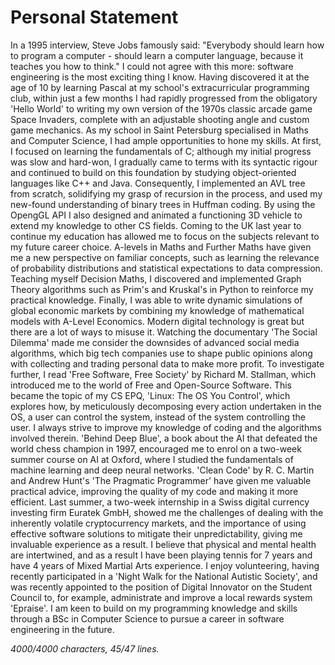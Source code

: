 # Personal Statement
In a 1995 interview, Steve Jobs famously said: "Everybody should learn how to program a computer - should learn a computer language, because it teaches you how to think." I could not agree with this more: software engineering is the most exciting thing I know. Having discovered it at the age of 10 by learning Pascal at my school's extracurricular programming club, within just a few months I had rapidly progressed from the obligatory 'Hello World' to writing my own version of the 1970s classic arcade game Space Invaders, complete with an adjustable shooting angle and custom game mechanics. As my school in Saint Petersburg specialised in Maths and Computer Science, I had ample opportunities to hone my skills. At first, I focused on learning the fundamentals of C; although my initial progress was slow and hard-won, I gradually came to terms with its syntactic rigour and continued to build on this foundation by studying object-oriented languages like C++ and Java. Consequently, I implemented an AVL tree from scratch, solidifying my grasp of recursion in the process, and used my new-found understanding of binary trees in Huffman coding. By using the OpengGL API I also designed and animated a functioning 3D vehicle to extend my knowledge to other CS fields. Coming to the UK last year to continue my education has allowed me to focus on the subjects relevant to my future career choice. A-levels in Maths and Further Maths have given me a new perspective on familiar concepts, such as learning the relevance of probability distributions and statistical expectations to data compression. Teaching myself Decision Maths, I discovered and implemented Graph Theory algorithms such as Prim's and Kruskal's in Python to reinforce my practical knowledge. Finally, I was able to write dynamic simulations of global economic markets by combining my knowledge of mathematical models with A-Level Economics. Modern digital technology is great but there are a lot of ways to misuse it. Watching the documentary 'The Social Dilemma' made me consider the downsides of advanced social media algorithms, which big tech companies use to shape public opinions along with collecting and trading personal data to make more profit. To investigate further, I read 'Free Software, Free Society' by Richard M. Stallman, which introduced me to the world of Free and Open-Source Software. This became the topic of my CS EPQ, 'Linux: The OS You Control', which explores how, by meticulously decomposing every action undertaken in the OS, a user can control the system, instead of the system controlling the user. I always strive to improve my knowledge of coding and the algorithms involved therein. 'Behind Deep Blue', a book about the AI that defeated the world chess champion in 1997, encouraged me to enrol on a two-week summer course on AI at Oxford, where I studied the fundamentals of machine learning and deep neural networks. 'Clean Code' by R. C. Martin and Andrew Hunt's 'The Pragmatic Programmer' have given me valuable practical advice, improving the quality of my code and making it more efficient. Last summer, a two-week internship in a Swiss digital currency investing firm Euratek GmbH, showed me the challenges of dealing with the inherently volatile cryptocurrency markets, and the importance of using effective software solutions to mitigate their unpredictability, giving me invaluable experience as a result. I believe that physical and mental health are intertwined, and as a result I have been playing tennis for 7 years and have 4 years of Mixed Martial Arts experience. I enjoy volunteering, having recently participated in a 'Night Walk for the National Autistic Society', and was recently appointed to the position of Digital Innovator on the Student Council to, for example, administrate and improve a local rewards system 'Epraise'. I am keen to build on my programming knowledge and skills through a BSc in Computer Science to pursue a career in software engineering in the future.

*4000/4000 characters, 45/47 lines.*
